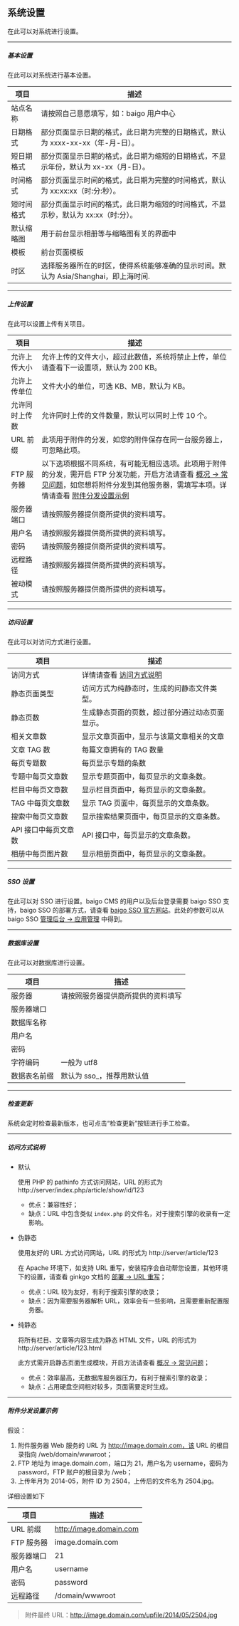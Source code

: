 ## 系统设置

在此可以对系统进行设置。

----------

##### 基本设置

在此可以对系统进行基本设置。

| 项目 | 描述 |
| - | - |
| 站点名称 | 请按照自己意愿填写，如：baigo 用户中心 |
| 日期格式 | 部分页面显示日期的格式，此日期为完整的日期格式，默认为 xxxx-xx-xx（年-月-日）。 |
| 短日期格式 | 部分页面显示日期的格式，此日期为缩短的日期格式，不显示年份，默认为 xx-xx（月-日）。 |
| 时间格式 | 部分页面显示时间的格式，此日期为完整的时间格式，默认为 xx:xx:xx（时:分:秒）。 |
| 短时间格式 | 部分页面显示时间的格式，此日期为缩短的时间格式，不显示秒，默认为 xx:xx（时:分）。 |
| 默认缩略图 | 用于前台显示相册等与缩略图有关的界面中 |
| 模板 | 前台页面模板 |
| 时区 | 选择服务器所在的时区，使得系统能够准确的显示时间。默认为 Asia/Shanghai，即上海时间. |

----------

##### 上传设置

在此可以设置上传有关项目。

| 项目 | 描述 |
| - | - |
| 允许上传大小 | 允许上传的文件大小，超过此数值，系统将禁止上传，单位请查看下一设置项，默认为 200 KB。 |
| 允许上传单位 | 文件大小的单位，可选 KB、MB，默认为 KB。 |
| 允许同时上传数 | 允许同时上传的文件数量，默认可以同时上传 10 个。 |
| URL 前缀 | 此项用于附件的分发，如您的附件保存在同一台服务器上，可忽略此项。 |
| FTP 服务器 | 以下选项根据不同系统，有可能无相应选项。此项用于附件的分发，需开启 FTP 分发功能，开启方法请查看 [概况 -> 常见问题](../index/faq.md)，如您想将附件分发到其他服务器，需填写本项。详情请查看 [附件分发设置示例](#attach) |
| 服务器端口 | 请按照服务器提供商所提供的资料填写。 |
| 用户名 | 请按照服务器提供商所提供的资料填写。 |
| 密码 | 请按照服务器提供商所提供的资料填写。 |
| 远程路径 | 请按照服务器提供商所提供的资料填写。 |
| 被动模式 | 请按照服务器提供商所提供的资料填写。 |

----------

##### 访问设置

在此可以对访问方式进行设置。

| 项目 | 描述 |
| - | - |
| 访问方式 | 详情请查看 [访问方式说明](#visit) |
| 静态页面类型 | 访问方式为纯静态时，生成的问静态文件类型。 |
| 静态页数 | 生成静态页面的页数，超过部分通过动态页面显示。 |
| 相关文章数 | 显示文章页面中，显示与该篇文章相关的文章 |
| 文章 TAG 数 | 每篇文章拥有的 TAG 数量 |
| 每页专题数 | 每页显示专题的条数 |
| 专题中每页文章数 | 显示专题页面中，每页显示的文章条数。 |
| 栏目中每页文章数 | 显示栏目页面中，每页显示的文章条数。 |
| TAG 中每页文章数 | 显示 TAG 页面中，每页显示的文章条数。 |
| 搜索中每页文章数 | 显示搜索结果页面中，每页显示的文章条数。 |
| API 接口中每页文章数 | API 接口中，每页显示的文章条数。 |
| 相册中每页图片数 | 显示相册页面中，每页显示的文章条数。 |

----------

##### SSO 设置

在此可以对 SSO 进行设置。baigo CMS 的用户以及后台登录需要 baigo SSO 支持，baigo SSO 的部署方式，请查看 [baigo SSO 官方网站](//www.baigo.net/sso)。此处的参数可以从 baigo SSO [管理后台 -> 应用管理](//doc.baigo.net/sso/console/app#show) 中得到。

----------

##### 数据库设置

在此可以对数据库进行设置。

| 项目 | 描述 |
| - | - |
| 服务器 | 请按照服务器提供商所提供的资料填写 |
| 服务器端口 | |
| 数据库名称 | |
| 用户名 | |
| 密码 | |
| 字符编码 | 一般为 utf8 |
| 数据表名前缀 | 默认为 sso_，推荐用默认值 |

----------

##### 检查更新

系统会定时检查最新版本，也可点击“检查更新”按钮进行手工检查。

----------

<span id="visit"></span>

##### 访问方式说明

* 默认

    使用 PHP 的 pathinfo 方式访问网站，URL 的形式为 http://server/index.php/article/show/id/123

    * 优点：兼容性好；
    * 缺点：URL 中包含类似 `index.php` 的文件名，对于搜索引擎的收录有一定影响。


* 伪静态

    使用友好的 URL 方式访问网站，URL 的形式为 http://server/article/123

    在 Apache 环境下，如支持 URL 重写，安装程序会自动帮您设置，其他环境下的设置，请查看 ginkgo 文档的 [部署 -> URL 重写](//doc.baigo.net/ginkgo/quick/deploy/url_rewrite/)；

    * 优点：URL 较为友好，有利于搜索引擎的收录；
    * 缺点：因为需要服务器解析 URL，效率会有一些影响，且需要重新配置服务器。


* 纯静态

    将所有栏目、文章等内容生成为静态 HTML 文件，URL 的形式为 http://server/article/123.html

    此方式需开启静态页面生成模块，开启方法请查看 [概况 -> 常见问题](../index/faq.md)；

    * 优点：效率最高，无数据库服务器压力，有利于搜索引擎的收录；
    * 缺点：占用硬盘空间相对较多，页面需要定时生成。

----------

<span id="attach"></span>

##### 附件分发设置示例

假设：

1. 附件服务器 Web 服务的 URL 为 http://image.domain.com，该 URL 的根目录指向 /web/domain/wwwroot；
2. FTP 地址为 image.domain.com，端口为 21，用户名为 username，密码为 password，FTP 账户的根目录为 /web；
3. 上传年月为 2014-05，附件 ID 为 2504，上传后的文件名为 2504.jpg。

详细设置如下

| 项目 | 描述 |
| - | - |
| URL 前缀 | http://image.domain.com |
| FTP 服务器 | image.domain.com |
| 服务器端口 | 21 |
| 用户名 | username |
| 密码 | password |
| 远程路径 | /domain/wwwroot |

> 附件最终 URL：http://image.domain.com/upfile/2014/05/2504.jpg
